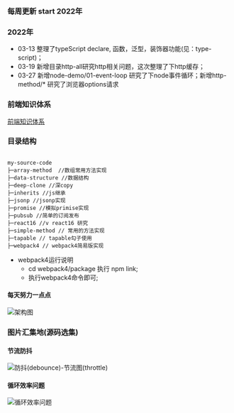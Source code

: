 <!--
 * @Author: your name
 * @Date: 2020-08-12 09:41:26
 * @Description: file content
-->
### 每周更新 start 2022年
### 2022年
- 03-13 整理了typeScript declare, 函数，泛型，装饰器功能(见：type-script)；
- 03-19 新增目录http-all研究http相关问题，这次整理了下http缓存；
- 03-27 新增node-demo/01-event-loop 研究了下node事件循环；新增http-method/* 研究了浏览器options请求

### 前端知识体系
[前端知识体系](https://juejin.im/post/6860776234469720072)

### 目录结构
```

my-source-code
├─array-method  //数组常用方法实现
├─data-structure //数据结构
├─deep-clone //深copy
├─inherits //js继承
├─jsonp //jsonp实现
├─promise //模拟primise实现
├─pubsub //简单的订阅发布
├─react16 //v react16 研究
├─simple-method // 常用的方法实现
├─tapable // tapable勾子使用
├─webpack4 // webpack4简易版实现

```
- webpack4运行说明
  - cd webpack4/package  执行 npm link;
  - 执行webpack4命令即可;

#### 每天努力一点点 
![架构图](https://user-gold-cdn.xitu.io/2019/4/26/16a55401a0516a6d?imageView2/0/w/1280/h/960/format/webp/ignore-error/1)

### 图片汇集地(源码选集)
#### 节流防抖
![防抖(debounce)-节流图(throttle)](https://asman-img.oss-cn-hangzhou.aliyuncs.com/debounce_throu_d4f9df35a3aa43158937405d8650c464.png)

#### 循环效率问题
![循环效率问题](https://asman-img.oss-cn-hangzhou.aliyuncs.com/uniqu_b230563ee77b4912ac7464421aa74137.png)


